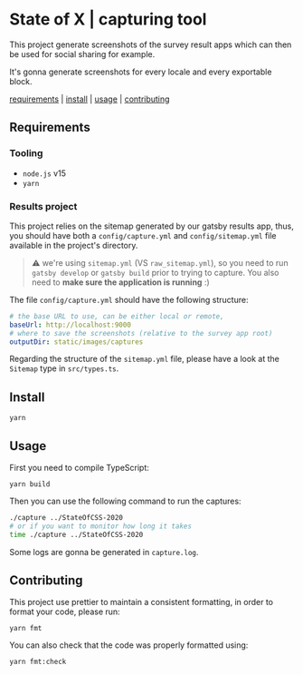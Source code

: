 # State of X | capturing tool

This project generate screenshots of the survey result apps
which can then be used for social sharing for example.

It's gonna generate screenshots for every locale and every 
exportable block. 

[requirements](#requirements) | [install](#install) | [usage](#usage) | [contributing](#contributing)

## Requirements

### Tooling

- `node.js` v15
- `yarn`

### Results project

This project relies on the sitemap generated by our gatsby results app,
thus, you should have both a `config/capture.yml` and `config/sitemap.yml`
file available in the project's directory.

> :warning: we're using `sitemap.yml` (VS `raw_sitemap.yml`),
> so you need to run `gatsby develop` or `gatsby build`
> prior to trying to capture.
> You also need to **make sure the application is running** :)

The file `config/capture.yml` should have the following structure:

```yaml
# the base URL to use, can be either local or remote,
baseUrl: http://localhost:9000
# where to save the screenshots (relative to the survey app root)
outputDir: static/images/captures
```

Regarding the structure of the `sitemap.yml` file, please have
a look at the `Sitemap` type in `src/types.ts`. 

## Install

`yarn`

## Usage

First you need to compile TypeScript:

`yarn build`

Then you can use the following command to run the captures:

```sh
./capture ../StateOfCSS-2020
# or if you want to monitor how long it takes
time ./capture ../StateOfCSS-2020 
```

Some logs are gonna be generated in `capture.log`.

## Contributing

This project use prettier to maintain a consistent formatting,
in order to format your code, please run:

`yarn fmt`

You can also check that the code was properly formatted using:

`yarn fmt:check`



